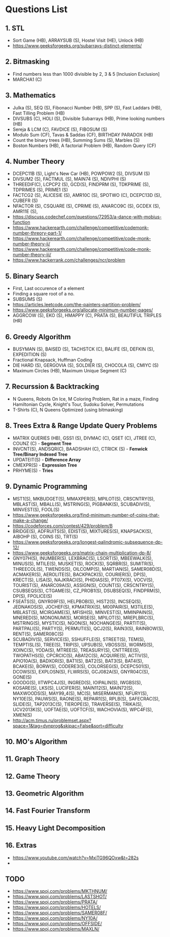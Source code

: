 # Questions List
## 1. STL
* Sort Game (HB), ARRAYSUB (S), Hostel Visit (HE), Unlock (HB)
* https://www.geeksforgeeks.org/subarrays-distinct-elements/

## 2. Bitmasking
* Find numbers less than 1000 divisible by 2, 3 & 5 [Inclusion Exclusion]
* MARCHA1 (C)

## 3. Mathematics
* Julka (S), SEQ (S), Fibonacci Number (HB), SPP (S), Fast Laddars (HB), Fast Tilling Problem (HB)
* DIVSUBS (C), HOLI (S), Divisible Subarrays (HB), Prime looking numbers (HB)
* Sereja & LCM (C), FAVDICE (S), FIBOSUM (S)
* Modulo Sum (CF), Tavas & Saddas (CF), BIRTHDAY PARADOX (HB)
* Count the binary trees (HB), Summing Sums (S), Marbles (S)
* Boston Numbers (HB), A factorial Problem (HB), Random Query (CF)

## 4. Number Theory
* DCEPC11B (S), Light's New Car (HB), POWPOW2 (S), DIVSUM (S)
* DIVSUM2 (S), FACTMUL (S), MAIN74 (S), NDIVPHI (S)
* THREEDIF(C), LCPCP2 (S), GCD(S), FINDPRM (S), TDKPRIME (S), TDPRIMES (S), PRIME1 (S)
* FACTCG2 (S), ALICESIE (S), AMR10C (S), SPOTWO (C), DCEPC13D (S), CUBEFR (S)
* NFACTOR (S), CSQUARE (S), CPRIME (S), ANARCO9C (S), GCDEX (S), AMR11E (S), 
* https://discuss.codechef.com/questions/72953/a-dance-with-mobius-function
* https://www.hackerearth.com/challenge/competitive/codemonk-number-threory-part-1/
* https://www.hackerearth.com/challenge/competitive/code-monk-number-theory-ii/
* https://www.hackerearth.com/challenge/competitive/code-monk-number-theory-iii/
* https://www.hackerrank.com/challenges/ncr/problem

## 5. Binary Search
* First, Last occurence of a element
* Finding a square root of a no.
* SUBSUMS (S)
* https://articles.leetcode.com/the-painters-partition-problem/
* https://www.geeksforgeeks.org/allocate-minimum-number-pages/
* AGGRCOW (S), EKO (S), HMAPPY (C), PRATA (S), BEAUTIFUL TRIPLES (HR)

## 6. Greedy Algorithm
* BUSYMAN (S), BAISED (S), TACHSTCK (C), BALIFE (S), DEFKIN (S), EXPEDITION (S)
* Fractional Knapsack, Huffman Coding
* DIE HARD (S), GERGOVIA (S), SOLDIER (S), CHOCOLA (S), CMIYC (S)
* Maximum Circles (HB), Maximum Unique Segment (C)

## 7. Recurssion & Backtracking
* N Queens, Robots On Ice, M Coloring Problem, Rat in a maze, Finding Hamiltonian Cycle, Knight's Tour, Sudoku Solver, Permutations
* T-Shirts (C), N Queens Optimized (using bitmasking)

## 8. Trees Extra & Range Update Query Problems
* MATRIX QUERIES (HB), GSS1 (S), DIVMAC (C), QSET (C), JTREE (C), COUNZ (C) - **Segment Tree**
* INVCNT(S), ANDSQR(C), BAADSHAH (C), CTRICK (S) - **Fenwick Tree/Binary Indexed Tree**
* UPDATEIT(S) - **Difference Array**
* CMEXPR(S) - **Expression Tree**
* PRHYME(S) - **Tries**

## 9. Dynamic Programming
* MST1(S), MKBUDGET(S), MMAXPER(S), MPILOT(S), CRSCNTRY(S), MBLAST(S), MBALL(S), MSTRING(S), PIGBANK(S), SCUBADIV(S), MINVEST(S), FOOL(S)
* https://www.geeksforgeeks.org/find-minimum-number-of-coins-that-make-a-change/
* https://codeforces.com/contest/429/problem/B
* BRIDGE(S), ADFRUITS(S), EDIST(S), MIXTURES(S), KNAPSACK(S), AIBOHP (S), COINS (S), TRT(S)
* https://www.geeksforgeeks.org/longest-palindromic-subsequence-dp-12/
* https://www.geeksforgeeks.org/matrix-chain-multiplication-dp-8/
* GNY07H(S), INUMBER(S), LEXBRAC(S), LSORT(S), MBEEWALK(S), MINUS(S), MTILE(S), MUSKET(S), ROCK(S), SQRBR(S), SUMITR(S), THREECOL(S), TWENDS(S), OILCOMP(S), MARTIAN(S), SAMER08D(S), ACMAKER(S), AEROLITE(S), BACKPACK(S), COURIER(S), DP(S), KRECT(S), LISA(S), NAJKRACI(S), PHIDIAS(S), PT07X(S), VOCV(S), TOURIST(S), ANARC09A(S), ASSIGN(S), COUNT(S), CRSCNTRY(S), CSUBSEQS(S), CTGAME(S), CZ_PROB1(S), DSUBSEQ(S), FINDPRM(S), DP(S), FPOLICE(S)
* FSEATS(S), GNYR09F(S), HELPBOB(S), HIST2(S), INCSEQ(S), JEDNAKOS(S), JOCHEF(S), KPMATRIX(S), M00PAIR(S), M3TILE(S), MBLAST(S), MCIRGAME(S), MFISH(S), MINVEST(S), MMINPAIN(S), MNERED(S), MONONUM(S), MORSE(S), MPILOT(S), MREPLBRC(S), MSTRING(S), MYSTIC(S), NGON(S), NOCHANGE(S), PARTIT(S), PARTPALI(S), PARTY(S), PERMUTI(S), QCJ2(S), RAIN3(S), RAINBOW(S), RENT(S), SAMER08C(S)
* SCUBADIV(S), SERVICE(S), SSHUFFLE(S), STREET(S), TEM(S), TEMPTISL(S), TREE(S), TRIP(S), UPSUB(S), VBOSS(S), WORMS(S), XOINC(S), YODA(S), MTREE(S), TREASURY(S), CNTTREE(S), TWOPATHS(S), CPCRCIC(S), ABA12C(S), ACQUIRE(S), ACTIV(S), APIO10A(S), BADXOR(S), BAT1(S), BAT2(S), BAT3(S), BAT4(S), BCAKE(S), BORW(S), CODERE3(S), COLORSEG(S), DCEPC501(S), DCOWS(S), EXPLOSN(S), FLWRS(S), GCJ082A(S), GNYR04C(S), GONE(S)
* GOODG(S), IITWPC4J(S), INGRED(S), IOIPALIN(S), IWGBS(S), KOSARE(S), LKS(S), LUCIFER(S), MAIN112(S), MAIN72(S), MAXWOODS(S), MAY99_4(S), MC(S), MISERMAN(S), NFURY(S), NY10E(S), PAUWS(S), RAONE(S), REPAIR1(S), RPLB(S), SAFECRAC(S), SLIDE(S), TAP2013C(S), TIEROPE(S), TRAVERSE(S), TRIKA(S), UCV2013K(S), UOFTAE(S), UOFTCF(S), WACHOVIA(S), WPC4F(S), XMEN(S)
* http://acm.timus.ru/problemset.aspx?space=1&tag=dynprog&skipac=False&sort=difficulty

## 10. MO's Algorithm

## 11. Graph Theory

## 12. Game Theory

## 13. Geometric Algorithm

## 14. Fast Fourier Transform

## 15. Heavy Light Decomposition

## 16. Extras
* https://www.youtube.com/watch?v=MxiTG96QOxw&t=282s
* 

## TODO
* https://www.spoj.com/problems/MKTHNUM/
* https://www.spoj.com/problems/LASTSHOT/
* https://www.spoj.com/problems/PRATA/
* https://www.spoj.com/problems/HOTELS/
* https://www.spoj.com/problems/SAMER08F/
* https://www.spoj.com/problems/NY10A/
* https://www.spoj.com/problems/OFFSIDE/
* https://www.spoj.com/problems/MAXLN/